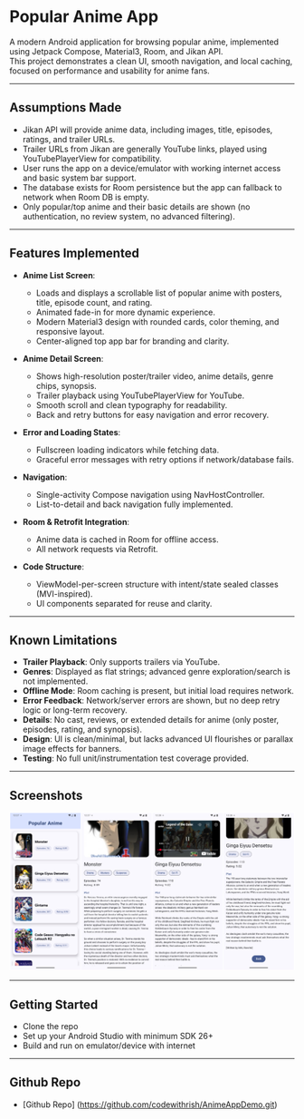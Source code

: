 # Popular Anime App

A modern Android application for browsing popular anime, implemented using Jetpack Compose, Material3, Room, and Jikan API.  
This project demonstrates a clean UI, smooth navigation, and local caching, focused on performance and usability for anime fans.

---

## Assumptions Made

- Jikan API will provide anime data, including images, title, episodes, ratings, and trailer URLs.
- Trailer URLs from Jikan are generally YouTube links, played using YouTubePlayerView for compatibility.
- User runs the app on a device/emulator with working internet access and basic system bar support.
- The database exists for Room persistence but the app can fallback to network when Room DB is empty.
- Only popular/top anime and their basic details are shown (no authentication, no review system, no advanced filtering).

---

## Features Implemented

- **Anime List Screen**:
    - Loads and displays a scrollable list of popular anime with posters, title, episode count, and rating.
    - Animated fade-in for more dynamic experience.
    - Modern Material3 design with rounded cards, color theming, and responsive layout.
    - Center-aligned top app bar for branding and clarity.

- **Anime Detail Screen**:
    - Shows high-resolution poster/trailer video, anime details, genre chips, synopsis.
    - Trailer playback using YouTubePlayerView for YouTube.
    - Smooth scroll and clean typography for readability.
    - Back and retry buttons for easy navigation and error recovery.

- **Error and Loading States**:
    - Fullscreen loading indicators while fetching data.
    - Graceful error messages with retry options if network/database fails.

- **Navigation**:
    - Single-activity Compose navigation using NavHostController.
    - List-to-detail and back navigation fully implemented.

- **Room & Retrofit Integration**:
    - Anime data is cached in Room for offline access.
    - All network requests via Retrofit.

- **Code Structure**:
    - ViewModel-per-screen structure with intent/state sealed classes (MVI-inspired).
    - UI components separated for reuse and clarity.

---

## Known Limitations

- **Trailer Playback**: Only supports trailers via YouTube.
- **Genres**: Displayed as flat strings; advanced genre exploration/search is not implemented.
- **Offline Mode**: Room caching is present, but initial load requires network.
- **Error Feedback**: Network/server errors are shown, but no deep retry logic or long-term recovery.
- **Details**: No cast, reviews, or extended details for anime (only poster, episodes, rating, and synopsis).
- **Design**: UI is clean/minimal, but lacks advanced UI flourishes or parallax image effects for banners.
- **Testing**: No full unit/instrumentation test coverage provided.

---

## Screenshots

![Anime App Screen Shots](screenshots/Anime-SS.jpg)

---

## Getting Started

- Clone the repo
- Set up your Android Studio with minimum SDK 26+
- Build and run on emulator/device with internet

---

## Github Repo

- [Github Repo] (https://github.com/codewithrish/AnimeAppDemo.git)
